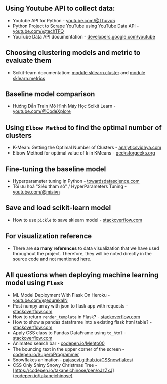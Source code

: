 ## Using Youtube API to collect data:

- Youtube API for Python - [youtube.com/@Thuvu5](https://www.youtube.com/watch?v=D56_Cx36oGY)
- Python Project to Scrape YouTube using YouTube Data API - [youtube.com/@techTFQ](https://www.youtube.com/watch?v=SwSbnmqk3zY)
- YouTube Data API documentation - [developers.google.com/youtube](https://developers.google.com/youtube/v3/docs)

## Choosing clustering models and metric to evaluate them

- Scikit-learn documentation: [module sklearn.cluster](https://scikit-learn.org/stable/modules/classes.html#module-sklearn.cluster) and [module sklearn.metrics](https://scikit-learn.org/stable/modules/classes.html#module-sklearn.metrics)

## Baseline model comparison

- Hướng Dẫn Train Mô Hình Máy Học Scikit Learn - [youtube.com/@CodeXplore](https://www.youtube.com/@CodeXplore)

## Using `Elbow Method` to find the optimal number of clusters

- K-Mean: Getting the Optimal Number of Clusters - [analyticsvidhya.com](https://www.analyticsvidhya.com/blog/2021/05/k-mean-getting-the-optimal-number-of-clusters/)
- Elbow Method for optimal value of k in KMeans - [geeksforgeeks.org](https://www.geeksforgeeks.org/elbow-method-for-optimal-value-of-k-in-kmeans/)

## Fine-tuning the baseline model

- Hyperparameter tuning in Python - [towardsdatascience.com](https://towardsdatascience.com/hyperparameter-tuning-in-python-21a76794a1f7)
- Tối ưu hoá "Siêu tham số" / HyperParameters Tuning - [youtube.com/@miaivn](https://www.youtube.com/@miaivn)

## Save and load scikit-learn model

- How to use `pickle` to save sklearn model - [stackoverflow.com](https://stackoverflow.com/questions/54879434/how-to-use-pickle-to-save-sklearn-model)

## For visualization reference

- There are **so many references** to data visualization that we have used throughout the project. Therefore, they will be noted directly in the source code and not mentioned here.

## All questions when deploying machine learning model using `Flask`

- ML Model Deployment With Flask On Heroku - [youtube.com/@edurekaIN](https://www.youtube.com/@edurekaIN)
- Post numpy array with json to flask app with requests - [stackoverflow.com](https://stackoverflow.com/questions/53548127/post-numpy-array-with-json-to-flask-app-with-requests)
- How to return `render_template` in Flask? - [stackoverflow.com](https://stackoverflow.com/questions/68429566/how-to-return-render-template-in-flask)
- How to show a pandas dataframe into a existing flask html table? - [stackoverflow.com](https://stackoverflow.com/questions/52644035/how-to-show-a-pandas-dataframe-into-a-existing-flask-html-table)
- Apply CSS class to Pandas DataFrame using `to_html` - [stackoverflow.com](https://stackoverflow.com/questions/50807744/apply-css-class-to-pandas-dataframe-using-to-html)
- Animated search bar - [codepen.io/Mehto00](https://codepen.io/Mehto00/pen/RwPapgz?editors=1100)
- The bouncing text in the upper corner of the screen - [codepen.io/SuperbProgrammer](https://codepen.io/SuperbProgrammer/pen/xxLpmez)
- Snowflakes animation - [pajasevi.github.io/CSSnowflakes/](https://pajasevi.github.io/CSSnowflakes/)
- CSS Only Shiny Snowy Christmas Tree - [https://codepen.io/takaneichinose/pen/oJzZxJ](codepen.io/takaneichinose)
